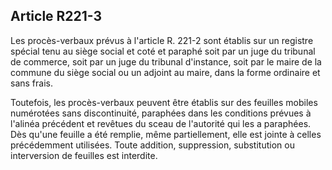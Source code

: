 Article R221-3
----
Les procès-verbaux prévus à l'article R. 221-2 sont établis sur un registre
spécial tenu au siège social et coté et paraphé soit par un juge du tribunal de
commerce, soit par un juge du tribunal d'instance, soit par le maire de la
commune du siège social ou un adjoint au maire, dans la forme ordinaire et sans
frais.

Toutefois, les procès-verbaux peuvent être établis sur des feuilles mobiles
numérotées sans discontinuité, paraphées dans les conditions prévues à l'alinéa
précédent et revêtues du sceau de l'autorité qui les a paraphées. Dès qu'une
feuille a été remplie, même partiellement, elle est jointe à celles précédemment
utilisées. Toute addition, suppression, substitution ou interversion de feuilles
est interdite.
